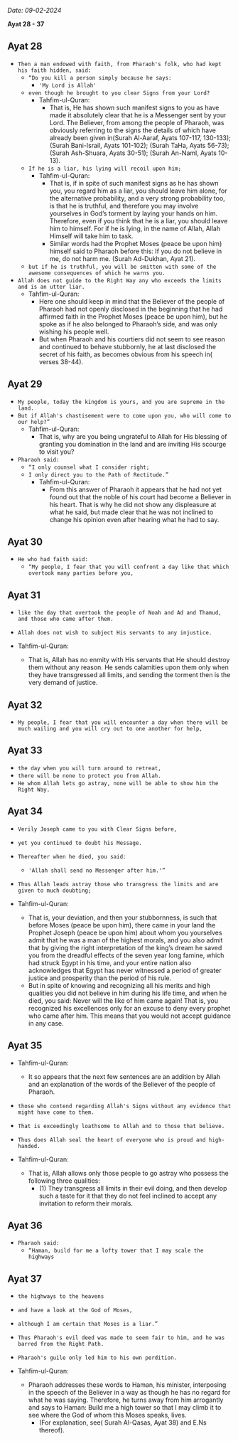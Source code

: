 _Date: 09-02-2024_

**Ayat 28 - 37**

## Ayat 28

- `Then a man endowed with faith, from Pharaoh's folk, who had kept his faith hidden, said:`
  - `“Do you kill a person simply because he says:`
    - `'My Lord is Allah'`
  - `even though he brought to you clear Signs from your Lord?`
    - Tahfim-ul-Quran:
      - That is, He has shown such manifest signs to you as have made it absolutely clear that he is a Messenger sent by your Lord. The Believer, from among the people of Pharaoh, was obviously referring to the signs the details of which have already been given in(Surah Al-Aaraf, Ayats 107-117, 130-133); (Surah Bani-Israil, Ayats 101-102); (Surah TaHa, Ayats 56-73);(Surah Ash-Shuara, Ayats 30-51); (Surah An-Naml, Ayats 10-13).
  - `If he is a liar, his lying will recoil upon him;`
    - Tahfim-ul-Quran:
      - That is, if in spite of such manifest signs as he has shown you, you regard him as a liar, you should leave him alone, for the alternative probability, and a very strong probability too, is that he is truthful, and therefore you may involve yourselves in God’s torment by laying your hands on him. Therefore, even if you think that he is a liar, you should leave him to himself. For if he is lying, in the name of Allah, Allah Himself will take him to task.
      - Similar words had the Prophet Moses (peace be upon him) himself said to Pharaoh before this: If you do not believe in me, do not harm me. (Surah Ad-Dukhan, Ayat 21).
  - `but if he is truthful, you will be smitten with some of the awesome consequences of which he warns you.`
- `Allah does not guide to the Right Way any who exceeds the limits and is an utter liar.`
  - Tahfim-ul-Quran:
    - Here one should keep in mind that the Believer of the people of Pharaoh had not openly disclosed in the beginning that he had affirmed faith in the Prophet Moses (peace be upon him), but he spoke as if he also belonged to Pharaoh’s side, and was only wishing his people well.
    - But when Pharaoh and his courtiers did not seem to see reason and continued to behave stubbornly, he at last disclosed the secret of his faith, as becomes obvious from his speech in( verses 38-44).

## Ayat 29

- `My people, today the kingdom is yours, and you are supreme in the land.`
- `But if Allah's chastisement were to come upon you, who will come to our help?”`
  - Tahfim-ul-Quran:
    - That is, why are you being ungrateful to Allah for His blessing of granting you domination in the land and are inviting His scourge to visit you?
- `Pharaoh said:`
  - `“I only counsel what I consider right;`
  - `I only direct you to the Path of Rectitude.”`
    - Tahfim-ul-Quran:
      - From this answer of Pharaoh it appears that he had not yet found out that the noble of his court had become a Believer in his heart. That is why he did not show any displeasure at what he said, but made clear that he was not inclined to change his opinion even after hearing what he had to say.

## Ayat 30

- `He who had faith said:`
  - `“My people, I fear that you will confront a day like that which overtook many parties before you,`

## Ayat 31

- `like the day that overtook the people of Noah and Ad and Thamud, and those who came after them.`
- `Allah does not wish to subject His servants to any injustice.`

- Tahfim-ul-Quran:
  - That is, Allah has no enmity with His servants that He should destroy them without any reason. He sends calamities upon them only when they have transgressed all limits, and sending the torment then is the very demand of justice.

## Ayat 32

- `My people, I fear that you will encounter a day when there will be much wailing and you will cry out to one another for help,`

## Ayat 33

- `the day when you will turn around to retreat,`
- `there will be none to protect you from Allah.`
- `He whom Allah lets go astray, none will be able to show him the Right Way.`

## Ayat 34

- `Verily Joseph came to you with Clear Signs before,`
- `yet you continued to doubt his Message.`
- `Thereafter when he died, you said:`
  - `'Allah shall send no Messenger after him.'”`
- `Thus Allah leads astray those who transgress the limits and are given to much doubting;`

- Tahfim-ul-Quran:
  - That is, your deviation, and then your stubbornness, is such that before Moses (peace be upon him), there came in your land the Prophet Joseph (peace be upon him) about whom you yourselves admit that he was a man of the highest morals, and you also admit that by giving the right interpretation of the king’s dream he saved you from the dreadful effects of the seven year long famine, which had struck Egypt in his time, and your entire nation also acknowledges that Egypt has never witnessed a period of greater justice and prosperity than the period of his rule.
  - But in spite of knowing and recognizing all his merits and high qualities you did not believe in him during his life time, and when he died, you said: Never will the like of him came again! That is, you recognized his excellences only for an excuse to deny every prophet who came after him. This means that you would not accept guidance in any case.

## Ayat 35

- Tahfim-ul-Quran:
  - It so appears that the next few sentences are an addition by Allah and an explanation of the words of the Believer of the people of Pharaoh.

- `those who contend regarding Allah's Signs without any evidence that might have come to them.`
- `That is exceedingly loathsome to Allah and to those that believe.`
- `Thus does Allah seal the heart of everyone who is proud and high-handed.`

- Tahfim-ul-Quran:
  - That is, Allah allows only those people to go astray who possess the following three qualities:
    - (1) They transgress all limits in their evil doing, and then develop such a taste for it that they do not feel inclined to accept any invitation to reform their morals.

## Ayat 36

- `Pharaoh said:`
  - `“Haman, build for me a lofty tower that I may scale the highways`

## Ayat 37

- `the highways to the heavens`
- `and have a look at the God of Moses,`
- `although I am certain that Moses is a liar.”`
- `Thus Pharaoh's evil deed was made to seem fair to him, and he was barred from the Right Path.`
- `Pharaoh's guile only led him to his own perdition.`

- Tahfim-ul-Quran:
  - Pharaoh addresses these words to Haman, his minister, interposing in the speech of the Believer in a way as though he has no regard for what he was saying. Therefore, he turns away from him arrogantly and says to Haman: Build me a high tower so that I may climb it to see where the God of whom this Moses speaks, lives.
    - (For explanation, see( Surah Al-Qasas, Ayat 38) and E.Ns thereof).